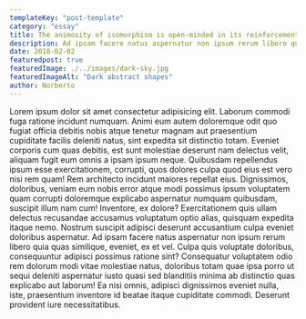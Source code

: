 ```yaml
---
templateKey: "post-template"
category: "essay"
title: The animosity of isomorphism is open-minded in its reinforcement.
description: Ad ipsam facere natus aspernatur non ipsum rerum libero quia quas similique, eveniet, ex et vel.
date: 2018-02-02
featuredpost: true
featuredImage: ./../images/dark-sky.jpg
featuredImageAlt: "Dark abstract shapes"
author: Norberto
---
```


Lorem ipsum dolor sit amet consectetur adipisicing elit. Laborum commodi fuga ratione incidunt numquam. Animi eum autem doloremque odit quo fugiat officia debitis nobis atque tenetur magnam aut praesentium cupiditate facilis deleniti natus, sint expedita sit distinctio totam. Eveniet corporis cum quas debitis, est sunt molestiae deserunt nam delectus velit, aliquam fugit eum omnis a ipsam ipsum neque. Quibusdam repellendus ipsum esse exercitationem, corrupti, quos dolores culpa quod eius est vero nisi rem quam! Rem architecto incidunt maiores repellat eius. Dignissimos, doloribus, veniam eum nobis error atque modi possimus ipsum voluptatem quam corrupti doloremque explicabo aspernatur numquam quibusdam, suscipit illum nam cum! Inventore, ex dolore? Exercitationem quis ullam delectus recusandae accusamus voluptatum optio alias, quisquam expedita itaque nemo. Nostrum suscipit adipisci deserunt accusantium culpa eveniet doloribus aspernatur. Ad ipsam facere natus aspernatur non ipsum rerum libero quia quas similique, eveniet, ex et vel. Culpa quis voluptate doloribus, consequuntur adipisci possimus ratione sint? Consequatur voluptatem odio rem dolorum modi vitae molestiae natus, doloribus totam quae ipsa porro ut sequi deleniti aspernatur iusto quasi sed blanditiis minima ab distinctio quas explicabo aut laborum! Ea nisi omnis, adipisci dignissimos eveniet nulla, iste, praesentium inventore id beatae itaque cupiditate commodi. Deserunt provident iure necessitatibus.
